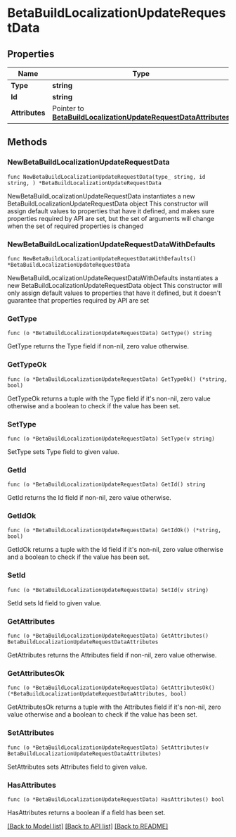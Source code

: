 # BetaBuildLocalizationUpdateRequestData

## Properties

Name | Type | Description | Notes
------------ | ------------- | ------------- | -------------
**Type** | **string** |  | 
**Id** | **string** |  | 
**Attributes** | Pointer to [**BetaBuildLocalizationUpdateRequestDataAttributes**](BetaBuildLocalizationUpdateRequest_data_attributes.md) |  | [optional] 

## Methods

### NewBetaBuildLocalizationUpdateRequestData

`func NewBetaBuildLocalizationUpdateRequestData(type_ string, id string, ) *BetaBuildLocalizationUpdateRequestData`

NewBetaBuildLocalizationUpdateRequestData instantiates a new BetaBuildLocalizationUpdateRequestData object
This constructor will assign default values to properties that have it defined,
and makes sure properties required by API are set, but the set of arguments
will change when the set of required properties is changed

### NewBetaBuildLocalizationUpdateRequestDataWithDefaults

`func NewBetaBuildLocalizationUpdateRequestDataWithDefaults() *BetaBuildLocalizationUpdateRequestData`

NewBetaBuildLocalizationUpdateRequestDataWithDefaults instantiates a new BetaBuildLocalizationUpdateRequestData object
This constructor will only assign default values to properties that have it defined,
but it doesn't guarantee that properties required by API are set

### GetType

`func (o *BetaBuildLocalizationUpdateRequestData) GetType() string`

GetType returns the Type field if non-nil, zero value otherwise.

### GetTypeOk

`func (o *BetaBuildLocalizationUpdateRequestData) GetTypeOk() (*string, bool)`

GetTypeOk returns a tuple with the Type field if it's non-nil, zero value otherwise
and a boolean to check if the value has been set.

### SetType

`func (o *BetaBuildLocalizationUpdateRequestData) SetType(v string)`

SetType sets Type field to given value.


### GetId

`func (o *BetaBuildLocalizationUpdateRequestData) GetId() string`

GetId returns the Id field if non-nil, zero value otherwise.

### GetIdOk

`func (o *BetaBuildLocalizationUpdateRequestData) GetIdOk() (*string, bool)`

GetIdOk returns a tuple with the Id field if it's non-nil, zero value otherwise
and a boolean to check if the value has been set.

### SetId

`func (o *BetaBuildLocalizationUpdateRequestData) SetId(v string)`

SetId sets Id field to given value.


### GetAttributes

`func (o *BetaBuildLocalizationUpdateRequestData) GetAttributes() BetaBuildLocalizationUpdateRequestDataAttributes`

GetAttributes returns the Attributes field if non-nil, zero value otherwise.

### GetAttributesOk

`func (o *BetaBuildLocalizationUpdateRequestData) GetAttributesOk() (*BetaBuildLocalizationUpdateRequestDataAttributes, bool)`

GetAttributesOk returns a tuple with the Attributes field if it's non-nil, zero value otherwise
and a boolean to check if the value has been set.

### SetAttributes

`func (o *BetaBuildLocalizationUpdateRequestData) SetAttributes(v BetaBuildLocalizationUpdateRequestDataAttributes)`

SetAttributes sets Attributes field to given value.

### HasAttributes

`func (o *BetaBuildLocalizationUpdateRequestData) HasAttributes() bool`

HasAttributes returns a boolean if a field has been set.


[[Back to Model list]](../README.md#documentation-for-models) [[Back to API list]](../README.md#documentation-for-api-endpoints) [[Back to README]](../README.md)


